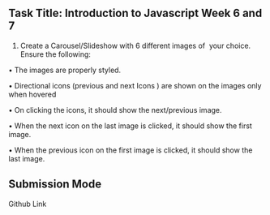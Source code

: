 ## Task Title: Introduction to Javascript Week 6 and 7


1. Create a Carousel/Slideshow with 6 different images of  your choice. Ensure the following:

• The images are properly styled.

• Directional icons (previous and next Icons ) are shown on the images only when hovered

• On clicking the icons, it should show the next/previous image. 

• When the next icon on the last image is clicked, it should show the first image.

• When the previous icon on the first image is clicked, it should show the last image. 



## Submission Mode
Github Link
